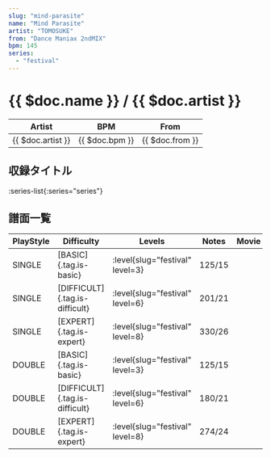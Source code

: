 ```yaml
---
slug: "mind-parasite"
name: "Mind Parasite"
artist: "TOMOSUKE"
from: "Dance Maniax 2ndMIX"
bpm: 145
series:
  - "festival"
---
```


# {{ $doc.name }} / {{ $doc.artist }}

|Artist|BPM|From|
|------|---|----|
|{{ $doc.artist }}|{{ $doc.bpm }}|{{ $doc.from }}|

## 収録タイトル

:series-list{:series="series"}

## 譜面一覧

|PlayStyle|Difficulty|Levels|Notes|Movie|
|---------|----------|------|-----|-----|
|SINGLE|[BASIC]{.tag.is-basic}|<div class="field is-grouped is-grouped-multiline"> :level{slug="festival" level=3}</div>|125/15||
|SINGLE|[DIFFICULT]{.tag.is-difficult}|<div class="field is-grouped is-grouped-multiline"> :level{slug="festival" level=6}</div>|201/21||
|SINGLE|[EXPERT]{.tag.is-expert}|<div class="field is-grouped is-grouped-multiline"> :level{slug="festival" level=8}</div>|330/26||
|DOUBLE|[BASIC]{.tag.is-basic}|<div class="field is-grouped is-grouped-multiline"> :level{slug="festival" level=3}</div>|125/15||
|DOUBLE|[DIFFICULT]{.tag.is-difficult}|<div class="field is-grouped is-grouped-multiline"> :level{slug="festival" level=6}</div>|180/21||
|DOUBLE|[EXPERT]{.tag.is-expert}|<div class="field is-grouped is-grouped-multiline"> :level{slug="festival" level=8}</div>|274/24||
